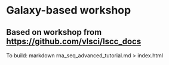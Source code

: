 # Galaxy-based workshop
## Based on workshop from https://github.com/vlsci/lscc_docs


To build:
  markdown rna_seq_advanced_tutorial.md > index.html
